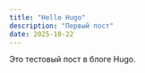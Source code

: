 ```yaml
---
title: "Hello Hugo"
description: "Первый пост"
date: 2025-10-22
---
```


Это тестовый пост в блоге Hugo.


